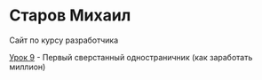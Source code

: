# Старов Михаил
Сайт по курсу разработчика


[Урок 9](StarovMikhail.github.io/Lesson_9/index.html "Как заработать...") - Первый сверстанный одностраничник (как заработать миллион)
